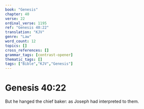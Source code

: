 ```yaml
---
book: "Genesis"
chapter: 40
verse: 22
ordinal_verse: 1195
ref: "Genesis 40:22"
translation: "KJV"
genre: "Law"
word_count: 12
topics: []
cross_references: []
grammar_tags: [contrast-opener]
thematic_tags: []
tags: ["Bible","KJV","Genesis"]
---
```


# Genesis 40:22

But he hanged the chief baker: as Joseph had interpreted to them.

